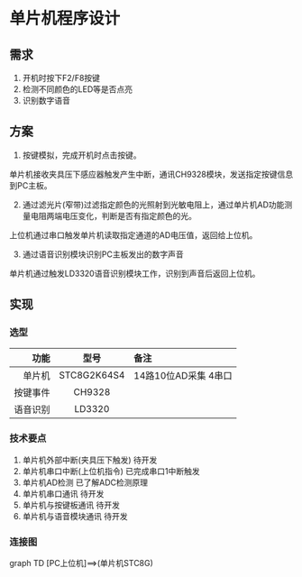 # 单片机程序设计

## 需求

1. 开机时按下F2/F8按键
2. 检测不同颜色的LED等是否点亮
3. 识别数字语音

## 方案

1. 按键模拟，完成开机时点击按键。

单片机接收夹具压下感应器触发产生中断，通讯CH9328模块，发送指定按键信息到PC主板。

2. 通过滤光片(窄带)过滤指定颜色的光照射到光敏电阻上，通过单片机AD功能测量电阻两端电压变化，判断是否有指定颜色的光。

上位机通过串口触发单片机读取指定通道的AD电压值，返回给上位机。

3. 通过语音识别模块识别PC主板发出的数字声音

单片机通过触发LD3320语音识别模块工作，识别到声音后返回上位机。

## 实现
### 选型

| 功能 | 型号 | 备注 |
-:|:-:|:-
|单片机|STC8G2K64S4|14路10位AD采集 4串口|
|按键事件|CH9328|
|语音识别|LD3320|

### 技术要点

1. 单片机外部中断(夹具压下触发) 待开发
2. 单片机串口中断(上位机指令)   已完成串口1中断触发
3. 单片机AD检测                已了解ADC检测原理
4. 单片机串口通讯              待开发
5. 单片机与按键板通讯          待开发
6. 单片机与语音模块通讯        待开发

### 连接图

graph TD
  [PC上位机]==>(单片机STC8G)
